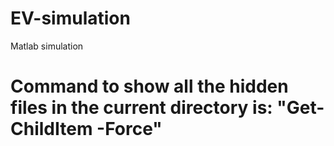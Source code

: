 # EV-simulation
Matlab simulation

# Command to show all the hidden files in the current directory is: "Get-ChildItem -Force"

